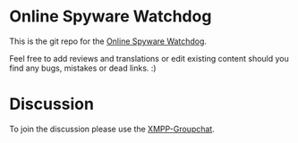 # Online Spyware Watchdog
This is the git repo for the [Online Spyware Watchdog](https://spyware.neocities.org).

Feel free to add reviews and translations or edit existing content should you find any bugs, mistakes or dead links. :)

# Discussion
To join the discussion please use the [XMPP-Groupchat](xmpp:spyware@conference.nuegia.net).